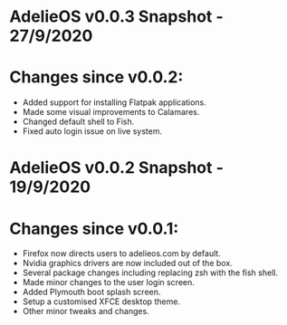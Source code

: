 # AdelieOS v0.0.3 Snapshot - 27/9/2020

# Changes since v0.0.2:

- Added support for installing Flatpak applications.
- Made some visual improvements to Calamares.
- Changed default shell to Fish.
- Fixed auto login issue on live system.

# AdelieOS v0.0.2 Snapshot - 19/9/2020

# Changes since v0.0.1:

- Firefox now directs users to adelieos.com by default.
- Nvidia graphics drivers are now included out of the box.
- Several package changes including replacing zsh with the fish shell.
- Made minor changes to the user login screen.
- Added Plymouth boot splash screen.
- Setup a customised XFCE desktop theme.
- Other minor tweaks and changes.
